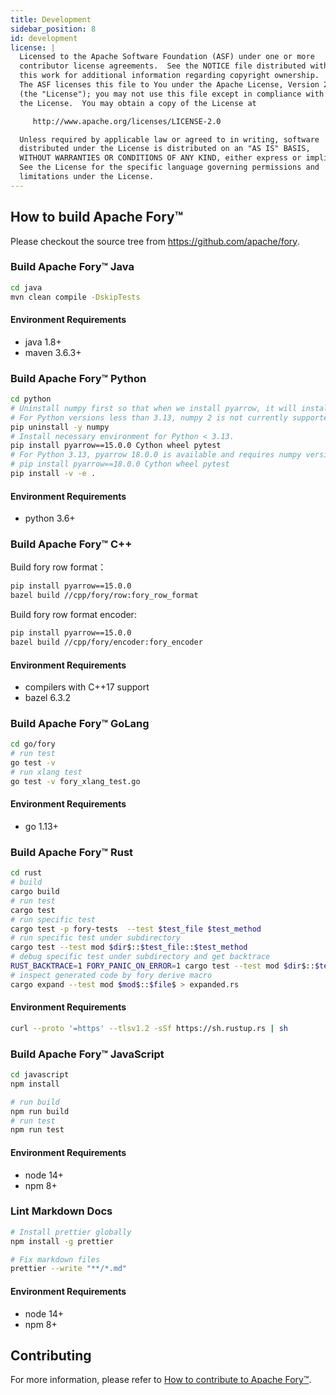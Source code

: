```yaml
---
title: Development
sidebar_position: 8
id: development
license: |
  Licensed to the Apache Software Foundation (ASF) under one or more
  contributor license agreements.  See the NOTICE file distributed with
  this work for additional information regarding copyright ownership.
  The ASF licenses this file to You under the Apache License, Version 2.0
  (the "License"); you may not use this file except in compliance with
  the License.  You may obtain a copy of the License at

     http://www.apache.org/licenses/LICENSE-2.0

  Unless required by applicable law or agreed to in writing, software
  distributed under the License is distributed on an "AS IS" BASIS,
  WITHOUT WARRANTIES OR CONDITIONS OF ANY KIND, either express or implied.
  See the License for the specific language governing permissions and
  limitations under the License.
---
```


## How to build Apache Fory™

Please checkout the source tree from https://github.com/apache/fory.

### Build Apache Fory™ Java

```bash
cd java
mvn clean compile -DskipTests
```

#### Environment Requirements

- java 1.8+
- maven 3.6.3+

### Build Apache Fory™ Python

```bash
cd python
# Uninstall numpy first so that when we install pyarrow, it will install the correct numpy version automatically.
# For Python versions less than 3.13, numpy 2 is not currently supported.
pip uninstall -y numpy
# Install necessary environment for Python < 3.13.
pip install pyarrow==15.0.0 Cython wheel pytest
# For Python 3.13, pyarrow 18.0.0 is available and requires numpy version greater than 2.
# pip install pyarrow==18.0.0 Cython wheel pytest
pip install -v -e .
```

#### Environment Requirements

- python 3.6+

### Build Apache Fory™ C++

Build fory row format：

```bash
pip install pyarrow==15.0.0
bazel build //cpp/fory/row:fory_row_format
```

Build fory row format encoder:

```bash
pip install pyarrow==15.0.0
bazel build //cpp/fory/encoder:fory_encoder
```

#### Environment Requirements

- compilers with C++17 support
- bazel 6.3.2

### Build Apache Fory™ GoLang

```bash
cd go/fory
# run test
go test -v
# run xlang test
go test -v fory_xlang_test.go
```

#### Environment Requirements

- go 1.13+

### Build Apache Fory™ Rust

```bash
cd rust
# build
cargo build
# run test
cargo test
# run specific test
cargo test -p fory-tests  --test $test_file $test_method
# run specific test under subdirectory
cargo test --test mod $dir$::$test_file::$test_method
# debug specific test under subdirectory and get backtrace
RUST_BACKTRACE=1 FORY_PANIC_ON_ERROR=1 cargo test --test mod $dir$::$test_file::$test_method
# inspect generated code by fory derive macro
cargo expand --test mod $mod$::$file$ > expanded.rs
```

#### Environment Requirements

```bash
curl --proto '=https' --tlsv1.2 -sSf https://sh.rustup.rs | sh
```

### Build Apache Fory™ JavaScript

```bash
cd javascript
npm install

# run build
npm run build
# run test
npm run test
```

#### Environment Requirements

- node 14+
- npm 8+

### Lint Markdown Docs

```bash
# Install prettier globally
npm install -g prettier

# Fix markdown files
prettier --write "**/*.md"
```

#### Environment Requirements

- node 14+
- npm 8+

## Contributing

For more information, please refer to [How to contribute to Apache Fory™](https://github.com/apache/fory/blob/main/CONTRIBUTING.md).
